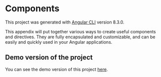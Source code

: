 # Components

This project was generated with [Angular CLI](https://github.com/angular/angular-cli) version 8.3.0.

This appendix will put together various ways to create useful components and directives. They are fully encapsulated and customizable, and can be easily and quickly used in your Angular applications.

## Demo version of the project

You can see the demo version of this project [here](https://shimanskayaelena.github.io/components/).
